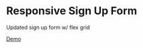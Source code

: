 # Responsive Sign Up Form
Updated sign up form w/ flex grid

[Demo](https://andrewatts85.github.io/flex-sign-up-form/)
